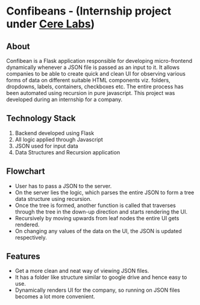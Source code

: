 # Confibeans - (Internship project under [Cere Labs](https://cerelabs.com/))

## About

Confibean is a Flask application responsible for developing micro-frontend dynamically whenever a JSON file is passed as an input to it. It allows companies to be able to create quick and clean UI for observing various forms of data on different suitable HTML components viz. folders, dropdowns, labels, containers, checkboxes etc. The entire process has been automated using recursion in pure javascript.
This project was developed during an internship for a company.

## Technology Stack

1. Backend developed using Flask
2. All logic applied through Javascript
3. JSON used for input data
5. Data Structures and Recursion application

## Flowchart

- User has to pass a JSON to the server.
- On the server lies the logic, which parses the entire JSON to form a tree data structure using recursion. 
- Once the tree is formed, another function is called that traverses through the tree in the down-up direction and starts rendering the UI.
- Recursively by moving upwards from leaf nodes the entire UI gets rendered.
- On changing any values of the data on the UI, the JSON is updated respectively.

## Features

- Get a more clean and neat way of viewing JSON files.
- It has a folder like structure similar to google drive and hence easy to use.
- Dynamically renders UI for the company, so running on JSON files becomes a lot more convenient.
